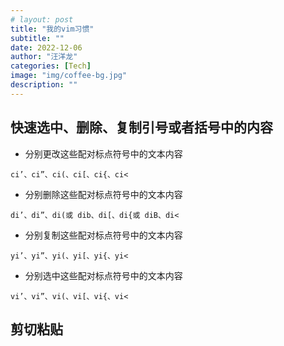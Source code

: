 ```yaml
---
# layout: post
title: "我的vim习惯"
subtitle: ""
date: 2022-12-06
author: "汪洋龙"
categories: [Tech]
image: "img/coffee-bg.jpg"
description: ""
---
```


## 快速选中、删除、复制引号或者括号中的内容

- 分别更改这些配对标点符号中的文本内容

`ci’、ci”、ci(、ci[、ci{、ci<`

- 分别删除这些配对标点符号中的文本内容

`di’、di”、di(或 dib、di[、di{或 diB、di<`

- 分别复制这些配对标点符号中的文本内容

`yi’、yi”、yi(、yi[、yi{、yi<`

- 分别选中这些配对标点符号中的文本内容

`vi’、vi”、vi(、vi[、vi{、vi<`

## 剪切粘贴
